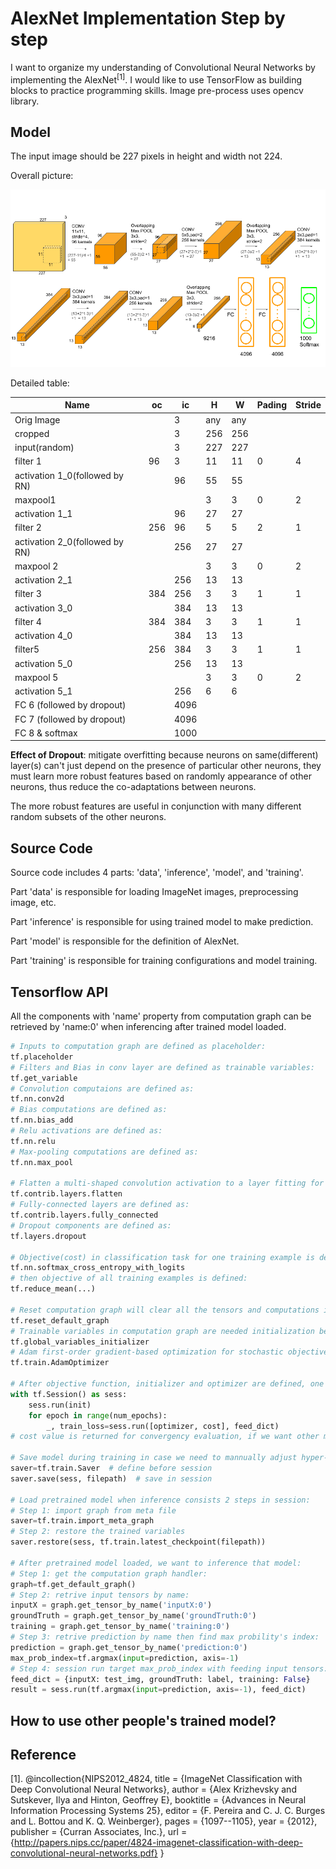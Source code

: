 # AlexNet Implementation Step by step

I want to organize my understanding of Convolutional Neural Networks by implementing the AlexNet$^{[1]}​$. I would like to use TensorFlow as building blocks to practice programming skills. Image pre-process uses opencv library. 

## Model

The input image should be 227 pixels in height and width not 224.

Overall picture:

<img src="images/AlexNet-1.png"/>

Detailed table:

| Name                           | oc   | ic   | H    | W    | Pading | Stride |
| ------------------------------ | ---- | ---- | ---- | ---- | ------ | ------ |
| Orig Image                     |      | 3    | any  | any  |        |        |
| cropped                        |      | 3    | 256  | 256  |        |        |
| input(random)                  |      | 3    | 227  | 227  |        |        |
| filter 1                       | 96   | 3    | 11   | 11   | 0      | 4      |
| activation 1_0(followed by RN) |      | 96   | 55   | 55   |        |        |
| maxpool1                       |      |      | 3    | 3    | 0      | 2      |
| activation 1_1                 |      | 96   | 27   | 27   |        |        |
| filter 2                       | 256  | 96   | 5    | 5    | 2      | 1      |
| activation 2_0(followed by RN) |      | 256  | 27   | 27   |        |        |
| maxpool 2                      |      |      | 3    | 3    | 0      | 2      |
| activation 2_1                 |      | 256  | 13   | 13   |        |        |
| filter 3                       | 384  | 256  | 3    | 3    | 1      | 1      |
| activation 3_0                 |      | 384  | 13   | 13   |        |        |
| filter 4                       | 384  | 384  | 3    | 3    | 1      | 1      |
| activation 4_0                 |      | 384  | 13   | 13   |        |        |
| filter5                        | 256  | 384  | 3    | 3    | 1      | 1      |
| activation 5_0                 |      | 256  | 13   | 13   |        |        |
| maxpool 5                      |      |      | 3    | 3    | 0      | 2      |
| activation 5_1                 |      | 256  | 6    | 6    |        |        |
| FC 6 (followed by dropout)     |      | 4096 |      |      |        |        |
| FC 7 (followed by dropout)     |      | 4096 |      |      |        |        |
| FC 8 & softmax                 |      | 1000 |      |      |        |        |



**Effect of Dropout**: mitigate overfitting because neurons on same(different) layer(s) can't just depend on the presence of particular other neurons, they must learn more robust features based on randomly appearance of other neurons, thus reduce the co-adaptations between neurons.

The more robust features are useful in conjunction with many different random subsets of the other neurons.

## Source Code

Source code includes 4 parts: 'data', 'inference', 'model', and 'training'.

Part 'data' is responsible for loading ImageNet images, preprocessing image, etc.

Part 'inference' is responsible for using trained model to make prediction.

Part 'model' is responsible for the definition of AlexNet.

Part 'training' is responsible for training configurations and model training.

## Tensorflow API

All the components with 'name' property from computation graph can be retrieved by 'name:0' when inferencing after trained model loaded. 

```python
# Inputs to computation graph are defined as placeholder: 
tf.placeholder
# Filters and Bias in conv layer are defined as trainable variables:
tf.get_variable
# Convolution computaions are defined as:
tf.nn.conv2d
# Bias computations are defined as:
tf.nn.bias_add
# Relu activations are defined as:
tf.nn.relu
# Max-pooling computations are defined as:
tf.nn.max_pool

# Flatten a multi-shaped convolution activation to a layer fitting for fully-connected component is defined as:
tf.contrib.layers.flatten
# Fully-connected layers are defined as:
tf.contrib.layers.fully_connected
# Dropout components are defined as:
tf.layers.dropout

# Objective(cost) in classification task for one training example is defined as cross-entropy between labels(One-hot) and logits(softmax):
tf.nn.softmax_cross_entropy_with_logits
# then objective of all training examples is defined:
tf.reduce_mean(...)

# Reset computation graph will clear all the tensors and computations in the graph, must be used in the beginning of graph definition:
tf.reset_default_graph
# Trainable variables in computation graph are needed initialization before training:
tf.global_variables_initializer
# Adam first-order gradient-based optimization for stochastic objective functions:
tf.train.AdamOptimizer

# After objective function, initializer and optimizer are defined, one must run them in a session:
with tf.Session() as sess:
    sess.run(init)
    for epoch in range(num_epochs):
        _, train_loss=sess.run([optimizer, cost], feed_dict)
# cost value is returned for convergency evaluation, if we want other metrics, just define those metrics in computation graph, then attach them to the [] slice in sess.run and assgin them in the left of "="

# Save model during training in case we need to mannually adjust hyper-parameters and after trained to reuse the model:
saver=tf.train.Saver  # define before session
saver.save(sess, filepath)  # save in session

# Load pretrained model when inference consists 2 steps in session:
# Step 1: import graph from meta file
saver=tf.train.import_meta_graph
# Step 2: restore the trained variables
saver.restore(sess, tf.train.latest_checkpoint(filepath))

# After pretrained model loaded, we want to inference that model:
# Step 1: get the computation graph handler:
graph=tf.get_default_graph()
# Step 2: retrive input tensors by name:
inputX = graph.get_tensor_by_name('inputX:0')
groundTruth = graph.get_tensor_by_name('groundTruth:0')
training = graph.get_tensor_by_name('training:0')
# Step 3: retrive prediction by name then find max probility's index:
prediction = graph.get_tensor_by_name('prediction:0')
max_prob_index=tf.argmax(input=prediction, axis=-1)
# Step 4: session run target max_prob_index with feeding input tensors:
feed_dict = {inputX: test_img, groundTruth: label, training: False}
result = sess.run(tf.argmax(input=prediction, axis=-1), feed_dict)
```

## How to use other people's trained model?



## Reference

[1]. @incollection{NIPS2012_4824,
title = {ImageNet Classification with Deep Convolutional Neural Networks},
author = {Alex Krizhevsky and Sutskever, Ilya and Hinton, Geoffrey E},
booktitle = {Advances in Neural Information Processing Systems 25},
editor = {F. Pereira and C. J. C. Burges and L. Bottou and K. Q. Weinberger},
pages = {1097--1105},
year = {2012},
publisher = {Curran Associates, Inc.},
url = {http://papers.nips.cc/paper/4824-imagenet-classification-with-deep-convolutional-neural-networks.pdf}
}

